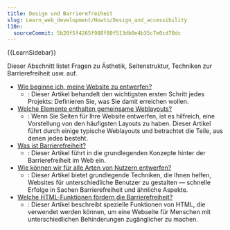 ```yaml
---
title: Design und Barrierefreiheit
slug: Learn_web_development/Howto/Design_and_accessibility
l10n:
  sourceCommit: 5b20f5f4265f988f80f513db0e4b35c7e0cd70dc
---
```


{{LearnSidebar}}

Dieser Abschnitt listet Fragen zu Ästhetik, Seitenstruktur, Techniken zur Barrierefreiheit usw. auf.

- [Wie beginne ich, meine Website zu entwerfen?](/de/docs/Learn_web_development/Howto/Design_and_accessibility/Thinking_before_coding)
  - : Dieser Artikel behandelt den wichtigsten ersten Schritt jedes Projekts: Definieren Sie, was Sie damit erreichen wollen.
- [Welche Elemente enthalten gemeinsame Weblayouts?](/de/docs/Learn_web_development/Howto/Design_and_accessibility/Common_web_layouts)
  - : Wenn Sie Seiten für Ihre Website entwerfen, ist es hilfreich, eine Vorstellung von den häufigsten Layouts zu haben. Dieser Artikel führt durch einige typische Weblayouts und betrachtet die Teile, aus denen jedes besteht.
- [Was ist Barrierefreiheit?](/de/docs/Learn_web_development/Howto/Design_and_accessibility/What_is_accessibility)
  - : Dieser Artikel führt in die grundlegenden Konzepte hinter der Barrierefreiheit im Web ein.
- [Wie können wir für alle Arten von Nutzern entwerfen?](/de/docs/Learn_web_development/Howto/Design_and_accessibility/Design_for_all_types_of_users)
  - : Dieser Artikel bietet grundlegende Techniken, die Ihnen helfen, Websites für unterschiedliche Benutzer zu gestalten — schnelle Erfolge in Sachen Barrierefreiheit und ähnliche Aspekte.
- [Welche HTML-Funktionen fördern die Barrierefreiheit?](/de/docs/Learn_web_development/Howto/Design_and_accessibility/HTML_features_for_accessibility)
  - : Dieser Artikel beschreibt spezielle Funktionen von HTML, die verwendet werden können, um eine Webseite für Menschen mit unterschiedlichen Behinderungen zugänglicher zu machen.
